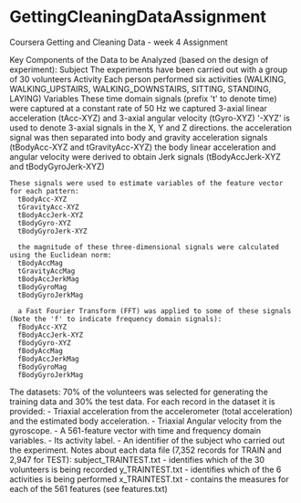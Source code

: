 # GettingCleaningDataAssignment
Coursera Getting and Cleaning Data - week 4 Assignment

Key Components of the Data to be Analyzed (based on the design of experiment):
  Subject
    The experiments have been carried out with a group of 30 volunteers
  Activity
    Each person performed six activities (WALKING, WALKING_UPSTAIRS, WALKING_DOWNSTAIRS, SITTING, STANDING, LAYING)
  Variables
    These time domain signals (prefix 't' to denote time) were captured at a constant rate of 50 Hz
    we captured 3-axial linear acceleration (tAcc-XYZ) and 3-axial angular velocity (tGyro-XYZ)
      '-XYZ' is used to denote 3-axial signals in the X, Y and Z directions.
    the acceleration signal was then separated into body and gravity acceleration signals (tBodyAcc-XYZ and tGravityAcc-XYZ)
      the body linear acceleration and angular velocity were derived to obtain Jerk signals (tBodyAccJerk-XYZ and tBodyGyroJerk-XYZ)
    
    These signals were used to estimate variables of the feature vector for each pattern:
      tBodyAcc-XYZ
      tGravityAcc-XYZ
      tBodyAccJerk-XYZ
      tBodyGyro-XYZ
      tBodyGyroJerk-XYZ
      
      the magnitude of these three-dimensional signals were calculated using the Euclidean norm:
      tBodyAccMag
      tGravityAccMag
      tBodyAccJerkMag
      tBodyGyroMag
      tBodyGyroJerkMag
      
      a Fast Fourier Transform (FFT) was applied to some of these signals (Note the 'f' to indicate frequency domain signals):
      fBodyAcc-XYZ
      fBodyAccJerk-XYZ
      fBodyGyro-XYZ
      fBodyAccMag
      fBodyAccJerkMag
      fBodyGyroMag
      fBodyGyroJerkMag
       
The datasets:
  70% of the volunteers was selected for generating the training data and 30% the test data.
  For each record in the dataset it is provided:
    - Triaxial acceleration from the accelerometer (total acceleration) and the estimated body acceleration.
    - Triaxial Angular velocity from the gyroscope.
    - A 561-feature vector with time and frequency domain variables.
    - Its activity label.
    - An identifier of the subject who carried out the experiment.
  Notes about each data file (7,352 records for TRAIN and 2,947 for TEST):
    subject_TRAINTEST.txt - identifies which of the 30 volunteers is being recorded
    y_TRAINTEST.txt - identifies which of the 6 activities is being performed
    x_TRAINTEST.txt - contains the measures for each of the 561 features (see features.txt)
